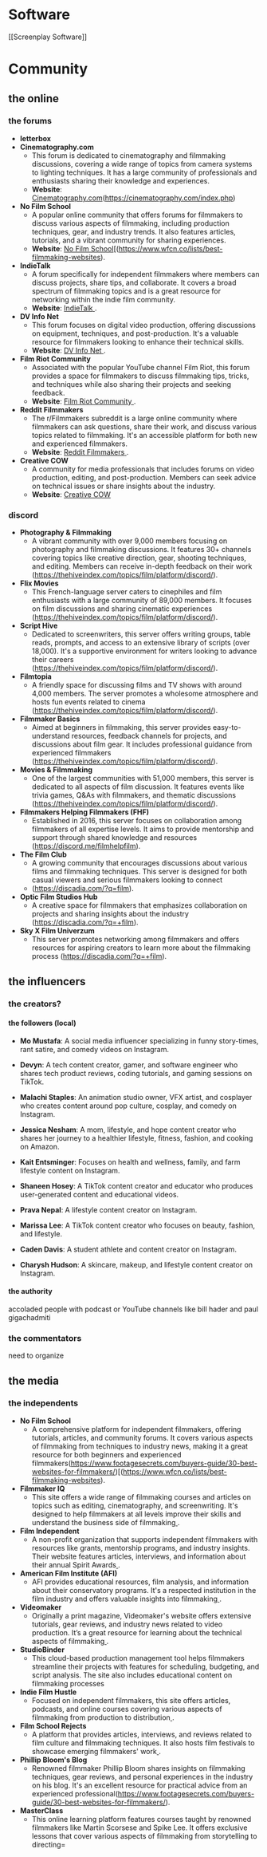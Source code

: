 # Software
[[Screenplay Software]]
# Community
## the online
### the forums
- **letterbox**
- **Cinematography.com**
    - This forum is dedicated to cinematography and filmmaking discussions, covering a wide range of topics from camera systems to lighting techniques. It has a large community of professionals and enthusiasts sharing their knowledge and experiences.
    - **Website**: [Cinematography.com](https://cinematography.com/index.php)(https://cinematography.com/index.php)
- **No Film School**
    - A popular online community that offers forums for filmmakers to discuss various aspects of filmmaking, including production techniques, gear, and industry trends. It also features articles, tutorials, and a vibrant community for sharing experiences.
    - **Website**: [No Film School](https://nofilmschool.com)[(https://www.wfcn.co/lists/best-filmmaking-websites).
- **IndieTalk**
    - A forum specifically for independent filmmakers where members can discuss projects, share tips, and collaborate. It covers a broad spectrum of filmmaking topics and is a great resource for networking within the indie film community.
    - **Website**: [IndieTalk](https://indietalk.com)[
](https://gearspace.com/board/video-production-and-post-production/726435-best-forum-film-makers-video-editors.html).
- **DV Info Net**
    - This forum focuses on digital video production, offering discussions on equipment, techniques, and post-production. It's a valuable resource for filmmakers looking to enhance their technical skills.
    - **Website**: [DV Info Net](https://www.dvinfo.net/forum)[
        ](https://gearspace.com/board/video-production-and-post-production/726435-best-forum-film-makers-video-editors.html).
- **Film Riot Community**
    - Associated with the popular YouTube channel Film Riot, this forum provides a space for filmmakers to discuss filmmaking tips, tricks, and techniques while also sharing their projects and seeking feedback.
    - **Website**: [Film Riot Community](https://forum.filmriot.com)[
        ](https://www.wfcn.co/lists/best-filmmaking-websites).
- **Reddit Filmmakers**
    - The r/Filmmakers subreddit is a large online community where filmmakers can ask questions, share their work, and discuss various topics related to filmmaking. It's an accessible platform for both new and experienced filmmakers.
    - **Website**: [Reddit Filmmakers](https://www.reddit.com/r/Filmmakers)[
        ](https://www.wfcn.co/lists/best-filmmaking-websites).
- **Creative COW**
    - A community for media professionals that includes forums on video production, editing, and post-production. Members can seek advice on technical issues or share insights about the industry.
    - **Website**: [Creative COW](https://creativecow.net)
### discord
- **Photography & Filmmaking**
    - A vibrant community with over 9,000 members focusing on photography and filmmaking discussions. It features 30+ channels covering topics like creative direction, gear, shooting techniques, and editing. Members can receive in-depth feedback on their work (https://thehiveindex.com/topics/film/platform/discord/).
- **Flix Movies**
    - This French-language server caters to cinephiles and film enthusiasts with a large community of 89,000 members. It focuses on film discussions and sharing cinematic experiences (https://thehiveindex.com/topics/film/platform/discord/).
- **Script Hive**
    - Dedicated to screenwriters, this server offers writing groups, table reads, prompts, and access to an extensive library of scripts (over 18,000). It's a supportive environment for writers looking to advance their careers (https://thehiveindex.com/topics/film/platform/discord/).
- **Filmtopia**
    - A friendly space for discussing films and TV shows with around 4,000 members. The server promotes a wholesome atmosphere and hosts fun events related to cinema (https://thehiveindex.com/topics/film/platform/discord/).
- **Filmmaker Basics**
    - Aimed at beginners in filmmaking, this server provides easy-to-understand resources, feedback channels for projects, and discussions about film gear. It includes professional guidance from experienced filmmakers (https://thehiveindex.com/topics/film/platform/discord/).
- **Movies & Filmmaking**
    - One of the largest communities with 51,000 members, this server is dedicated to all aspects of film discussion. It features events like trivia games, Q&As with filmmakers, and thematic discussions (https://thehiveindex.com/topics/film/platform/discord/).
- **Filmmakers Helping Filmmakers (FHF)**
    - Established in 2016, this server focuses on collaboration among filmmakers of all expertise levels. It aims to provide mentorship and support through shared knowledge and resources (https://discord.me/filmhelpfilm).
- **The Film Club**
    - A growing community that encourages discussions about various films and filmmaking techniques. This server is designed for both casual viewers and serious filmmakers looking to connect
    - (https://discadia.com/?q=film).
- **Optic Film Studios Hub**
    - A creative space for filmmakers that emphasizes collaboration on projects and sharing insights about the industry (https://discadia.com/?q=+film).
- **Sky X Film Univerzum**
    - This server promotes networking among filmmakers and offers resources for aspiring creators to learn more about the filmmaking process (https://discadia.com/?q=+film).
## the influencers
### the creators?
#### the followers (local)
- **Mo Mustafa**: A social media influencer specializing in funny story-times, rant satire, and comedy videos on Instagram.
    
- **Devyn**: A tech content creator, gamer, and software engineer who shares tech product reviews, coding tutorials, and gaming sessions on TikTok.
    
- **Malachi Staples**: An animation studio owner, VFX artist, and cosplayer who creates content around pop culture, cosplay, and comedy on Instagram.
    
- **Jessica Nesham**: A mom, lifestyle, and hope content creator who shares her journey to a healthier lifestyle, fitness, fashion, and cooking on Amazon.
    
- **Kait Entsminger**: Focuses on health and wellness, family, and farm lifestyle content on Instagram.
    
- **Shaneen Hosey**: A TikTok content creator and educator who produces user-generated content and educational videos.
    
- **Prava Nepal**: A lifestyle content creator on Instagram.
    
- **Marissa Lee**: A TikTok content creator who focuses on beauty, fashion, and lifestyle.
    
- **Caden Davis**: A student athlete and content creator on Instagram.
    
- **Charysh Hudson**: A skincare, makeup, and lifestyle content creator on Instagram.

#### the authority
accoladed people with podcast or YouTube channels
like bill hader and paul gigachadmiti

### the commentators
need to organize
## the media

### the independents
- **No Film School**
    - A comprehensive platform for independent filmmakers, offering tutorials, articles, and community forums. It covers various aspects of filmmaking from techniques to industry news, making it a great resource for both beginners and experienced filmmakers(https://www.footagesecrets.com/buyers-guide/30-best-websites-for-filmmakers/)[(https://www.wfcn.co/lists/best-filmmaking-websites).
- **Filmmaker IQ**
    - This site offers a wide range of filmmaking courses and articles on topics such as editing, cinematography, and screenwriting. It's designed to help filmmakers at all levels improve their skills and understand the business side of filmmaking[
        ](https://www.wfcn.co/lists/best-filmmaking-websites)[
        ](https://industrialscripts.com/filmmaking-resources/).
- **Film Independent**
    - A non-profit organization that supports independent filmmakers with resources like grants, mentorship programs, and industry insights. Their website features articles, interviews, and information about their annual Spirit Awards[
        ](https://www.wfcn.co/lists/best-filmmaking-websites).
- **American Film Institute (AFI)**
    - AFI provides educational resources, film analysis, and information about their conservatory programs. It's a respected institution in the film industry and offers valuable insights into filmmaking[
        ](https://www.wfcn.co/lists/best-filmmaking-websites).
- **Videomaker**
    - Originally a print magazine, Videomaker's website offers extensive tutorials, gear reviews, and industry news related to video production. It’s a great resource for learning about the technical aspects of filmmaking[
        ](https://www.footagesecrets.com/buyers-guide/30-best-websites-for-filmmakers/).
- **StudioBinder**
    - This cloud-based production management tool helps filmmakers streamline their projects with features for scheduling, budgeting, and script analysis. The site also includes educational content on filmmaking processes[
        ](https://www.wfcn.co/lists/best-filmmaking-websites)[
        ](https://industrialscripts.com/filmmaking-resources/)
- **Indie Film Hustle**
    - Focused on independent filmmakers, this site offers articles, podcasts, and online courses covering various aspects of filmmaking from production to distribution[
        ](https://industrialscripts.com/filmmaking-resources/).
- **Film School Rejects**
    - A platform that provides articles, interviews, and reviews related to film culture and filmmaking techniques. It also hosts film festivals to showcase emerging filmmakers' work[
        ](https://www.wfcn.co/lists/best-filmmaking-websites).
- **Phillip Bloom's Blog**
    - Renowned filmmaker Phillip Bloom shares insights on filmmaking techniques, gear reviews, and personal experiences in the industry on his blog. It's an excellent resource for practical advice from an experienced professional(https://www.footagesecrets.com/buyers-guide/30-best-websites-for-filmmakers/).
- **MasterClass**
    - This online learning platform features courses taught by renowned filmmakers like Martin Scorsese and Spike Lee. It offers exclusive lessons that cover various aspects of filmmaking from storytelling to directing=